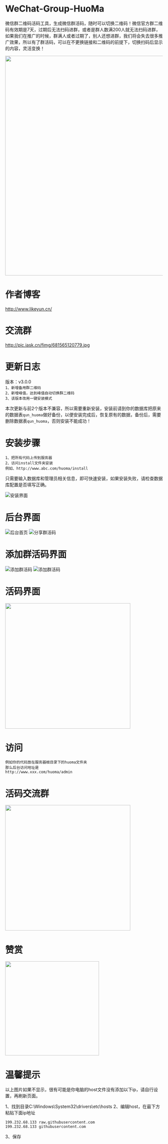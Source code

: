 # WeChat-Group-HuoMa
微信群二维码活码工具，生成微信群活码，随时可以切换二维码！微信官方群二维码有效期是7天，过期后无法扫码进群，或者是群人数满200人就无法扫码进群，如果我们在推广的时候，群满人或者过期了，别人还想进群，我们将会失去很多推广效果，所以有了群活码，可以在不更换链接和二维码的前提下，切换扫码后显示的内容，灵活变换！

<img src="https://raw.githubusercontent.com/likeyun/TANKING/master/timg.jpg" width="700" />

# 作者博客
http://www.likeyun.cn/
# 交流群
http://pic.iask.cn/fimg/681565120779.jpg

# 更新日志
版本：v3.0.0<br/>
`1、新增备用群二维码`<br/>
`2、新增峰值，达到峰值自动切换群二维码`<br/>
`3、该版本改用一键安装模式`<br/>

本次更新与前2个版本不兼容，所以需要重新安装，安装前请到你的数据库把原来的数据表`qun_huoma`做好备份，以便安装完成后，恢复原有的数据，备份后，需要删除数据表`qun_huoma`，否则安装不能成功！<br/>

# 安装步骤
`1、把所有代码上传到服务器`<br/>
`2、访问install文件夹安装`<br/>
`例如、http://www.abc.com/huoma/install`<br/>

只需要输入数据库和管理员相关信息，即可快速安装，如果安装失败，请检查数据库配置是否填写正确。

![安装界面](https://github.com/likeyun/TANKING/blob/master/%E5%BE%AE%E4%BF%A1%E6%88%AA%E5%9B%BE_20200716112614.png?raw=true)

# 后台界面
![后台首页](https://github.com/likeyun/TANKING/blob/master/20200716-add.png)
![分享群活码](https://github.com/likeyun/TANKING/blob/master/%E5%BE%AE%E4%BF%A1%E6%88%AA%E5%9B%BE_20200716113948.png)

# 添加群活码界面
![添加群活码](https://github.com/likeyun/TANKING/blob/master/20200716113531.png)
![添加群活码](https://github.com/likeyun/TANKING/blob/master/20200716113652.png)

# 活码界面
<img src="https://github.com/likeyun/TANKING/blob/master/qunhuoma-page.jpg" width="400"/>

# 访问
```
例如你的代码放在服务器根目录下的huoma文件夹
那么后台访问地址是
http://www.xxx.com/huoma/admin
```

# 活码交流群
<img src="https://github.com/likeyun/TANKING/blob/master/%E5%BE%AE%E4%BF%A1%E5%9B%BE%E7%89%87_20200716114242.jpg" width="400"/>

# 赞赏
<img src="https://github.com/likeyun/TANKING/blob/master/wxzhanshang.jpg?raw=true" width="300"/>

# 温馨提示
以上图片如果不显示，很有可能是你电脑的host文件没有添加以下ip，请自行设置，再刷新页面。

1、找到目录C:\Windows\System32\drivers\etc\hosts
2、编辑host，在最下方粘贴下面ip地址
```
199.232.68.133 raw.githubusercontent.com
199.232.68.133 githubusercontent.com
```
3、保存
